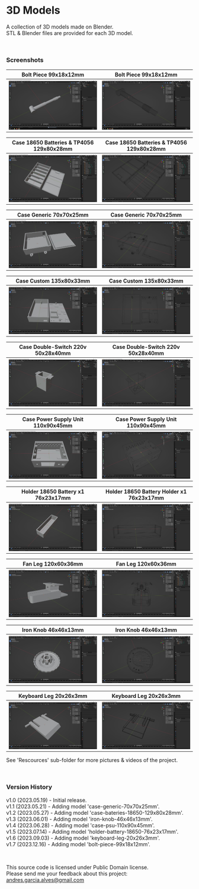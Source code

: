 # 3D Models

A collection of 3D models made on Blender.    
STL & Blender files are provided for each 3D model.

&nbsp;

### Screenshots

| Bolt Piece 99x18x12mm                                    | Bolt Piece 99x18x12mm                                    |
|----------------------------------------------------------|----------------------------------------------------------|
| ![](Resources/bolt-piece-99x18x12mm-1.jpg)               | ![](Resources/bolt-piece-99x18x12mm-2.jpg)               |

| Case 18650 Batteries & TP4056 129x80x28mm                | Case 18650 Batteries & TP4056 129x80x28mm                |
|----------------------------------------------------------|----------------------------------------------------------|
| ![](Resources/case-batteries-18650-129x80x28mm-1.jpg)    | ![](Resources/case-batteries-18650-129x80x28mm-2.jpg)    |

| Case Generic 70x70x25mm                                  | Case Generic 70x70x25mm                                  |
|----------------------------------------------------------|----------------------------------------------------------|
| ![](Resources/case-generic-70x70x25mm-1.jpg)             | ![](Resources/case-generic-70x70x25mm-2.jpg)             |

| Case Custom 135x80x33mm                                  | Case Custom 135x80x33mm                                  |
|----------------------------------------------------------|----------------------------------------------------------|
| ![](Resources/case-generic-135x80x33mm-1.jpg)            | ![](Resources/case-generic-135x80x33mm-2.jpg)            |
  
| Case Double-Switch 220v 50x28x40mm                       | Case Double-Switch 220v 50x28x40mm                       |
|----------------------------------------------------------|----------------------------------------------------------|
| ![](Resources/case-double-switch-220v-50x28x40mm-1.jpg)  | ![](Resources/case-double-switch-220v-50x28x40mm-2.jpg)  |

| Case Power Supply Unit 110x90x45mm                       | Case Power Supply Unit 110x90x45mm                       |
|----------------------------------------------------------|----------------------------------------------------------|
| ![](Resources/case-psu-110x90x45mm-1.jpg)                | ![](Resources/case-psu-110x90x45mm-2.jpg)                |

| Holder 18650 Battery x1 76x23x17mm                       | Holder 18650 Battery Holder x1 76x23x17mm                |
|----------------------------------------------------------|----------------------------------------------------------|
| ![](Resources/holder-battery-18650-76x23x17mm-1.jpg)     | ![](Resources/holder-battery-18650-76x23x17mm-2.jpg)     |

| Fan Leg 120x60x36mm                                      | Fan Leg 120x60x36mm                                      |
|----------------------------------------------------------|----------------------------------------------------------|
| ![](Resources/fan-leg-120x60x38mm-1.jpg)                 | ![](Resources/fan-leg-120x60x38mm-2.jpg)                 |

| Iron Knob 46x46x13mm                                     | Iron Knob 46x46x13mm                                     |
|----------------------------------------------------------|----------------------------------------------------------|
| ![](Resources/iron-knob-46x46x13mm-1.jpg)                | ![](Resources/iron-knob-46x46x13mm-2.jpg)                |

| Keyboard Leg 20x26x3mm                                   | Keyboard Leg 20x26x3mm                                   |
|----------------------------------------------------------|----------------------------------------------------------|
| ![](Resources/keyboard-leg-20x26x3mm-1.jpg)              | ![](Resources/keyboard-leg-20x26x3mm-2.jpg)              |

See 'Rescources' sub-folder for more pictures & videos of the project.

&nbsp;

### Version History

v1.0 (2023.05.19) - Initial release.  
v1.1 (2023.05.21) - Adding model 'case-generic-70x70x25mm'.  
v1.2 (2023.05.27) - Adding model 'case-bateries-18650-129x80x28mm'.  
v1.3 (2023.06.01) - Adding model 'iron-knob-46x46x13mm'.  
v1.4 (2023.06.28) - Adding model 'case-psu-110x90x45mm'.  
v1.5 (2023.07.14) - Adding model 'holder-battery-18650-76x23x17mm'.  
v1.6 (2023.09.03) - Adding model 'keyboard-leg-20x26x3mm'.  
v1.7 (2023.12.16) - Adding model 'bolt-piece-99x18x12mm'.

&nbsp;

This source code is licensed under Public Domain license.  
Please send me your feedback about this project: andres.garcia.alves@gmail.com
